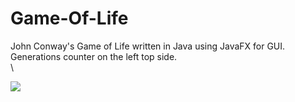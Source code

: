 # Game-Of-Life
 John Conway's Game of Life written in Java using JavaFX for GUI.\
 Generations counter on the left top side.\
 \
 
 
![](d5fb6042d0537041d546f700c60afe7e.gif)
